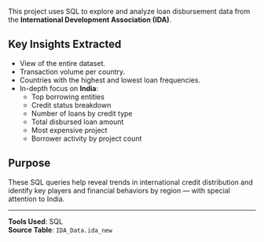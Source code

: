 This project uses SQL to explore and analyze loan disbursement data from the **International Development Association (IDA)**.
## Key Insights Extracted
- View of the entire dataset.
- Transaction volume per country.
- Countries with the highest and lowest loan frequencies.
- In-depth focus on **India**:
  - Top borrowing entities
  - Credit status breakdown
  - Number of loans by credit type
  - Total disbursed loan amount
  - Most expensive project
  - Borrower activity by project count
## Purpose
These SQL queries help reveal trends in international credit distribution and identify key players and financial behaviors by region — with special attention to India.

---

**Tools Used**: SQL  
**Source Table**: `IDA_Data.ida_new`
